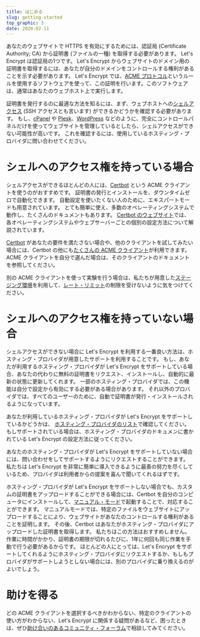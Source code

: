 ```yaml
---
title: はじめる
slug: getting-started
top_graphic: 3
date: 2020-02-11
---
```


あなたのウェブサイトで HTTPS を有効にするためには、認証局 (Certificate Authority; CA) から証明書 (ファイルの一種) を取得する必要があります。 Let's Encrypt は認証局の1つです。 Let's Encrypt からウェブサイトのドメイン用の証明書を取得するには、あなたが自分のドメインをコントロールする権利があることを示す必要があります。 Let's Encrypt では、[ACME プロトコル](https://tools.ietf.org/html/rfc8555)というルールを使用するソフトウェアを使って、この証明を行います。このソフトウェアは、通常はあなたのウェブホスト上で実行します。

証明書を発行するのに最適な方法を知るには、まず、ウェブホストへの[シェルアクセス](https://ja.wikipedia.org/wiki/シェルアカウント) (SSH アクセスとも言います) ができるかどうかを確認する必要があります。 もし、[cPanel](https://cpanel.net/) や [Plesk](https://www.plesk.com/)、[WordPress](https://wordpress.org/) などのように、完全にコントロールパネルだけを使ってウェブサイトを管理しているとしたら、シェルアクセスができない可能性が高いです。 これを確認するには、使用しているホスティング・プロバイダに問い合わせてください。

# シェルへのアクセス権を持っている場合

シェルアクセスができるほとんどの人には、[Certbot](https://certbot.eff.org/ "Certbot") という ACME クライアントを使うのがおすすめです。 証明書の発行とインストールを、ダウンタイムゼロで自動化できます。 自動設定を使いたくない人のために、エキスパートモードも用意されています。 とても簡単に使え、多数のオペレーティングシステムで動作し、たくさんのドキュメントもあります。 [Certbot のウェブサイト](https://certbot.eff.org/ "Certbot")では、各オペレーティングシステムやウェブサーバーごとの個別の設定方法について解説されています。

[Certbot](https://certbot.eff.org/ "Certbot") があなたの要件を満たさない場合や、他のクライアントを試してみたい場合には、Certbot の他にも[たくさんの ACME クライアント](/docs/client-options)が利用できます。  ACME クライアントを自分で選んだ場合は、そのクライアントのドキュメントを参照してください。

別の ACME クライアントを使って実験を行う場合は、私たちが用意した[ステージング環境](/docs/staging-environment)を利用して、[レート・リミット](/docs/rate-limits)の制限を受けないように気をつけてください。

# シェルへのアクセス権を持っていない場合

シェルアクセスができない場合に Let's Encrypt を利用する一番良い方法は、ホスティング・プロバイダが用意したサポートを利用することです。 もし、あなたが利用するホスティング・プロバイダが Let's Encrypt をサポートしている場合、あなたの代わりに無料の証明書をリクエスト、インストールし、自動的に最新の状態に更新してくれます。 一部のホスティング・プロバイダでは、この機能は自分で設定から有効にする必要がある場合があります。 それ以外のプロバイダでは、すべてのユーザーのために、自動で証明書が発行・インストールされるようになっています。

あなたが利用しているホスティング・プロバイダが Let's Encrypt をサポートしているかどうかは、 [ホスティング・プロバイダのリスト](https://community.letsencrypt.org/t/web-hosting-who-support-lets-encrypt/6920)で確認してください。 もしサポートされている場合は、ホスティング・プロバイダのドキュメンに書かれている Let's Encrypt の設定方法に従ってください。

あなたのホスティング・プロバイダが Let's Encrypt をサポートしていない場合には、問い合わせをしてサポートするようにリクエストすることができます。 私たちは Let's Encrypt を非常に簡単に導入できるように最善の努力を尽くしているため、プロバイダは利用者からの提案を喜んで聞いてくれるはずです。

ホスティング・プロバイダが Let's Encrypt をサポートしない場合でも、カスタムの証明書をアップロードすることができる場合には、Certbot を自分のコンピュータにインストールして、[マニュアル・モード](https://certbot.eff.org/docs/using.html#manual)で起動することで、対応することができます。 マニュアルモードでは、特定のファイルをウェブサイトにアップロードすることにより、ウェブサイトがあなたのコントロールする権利があることを証明します。 その後、Certbot はあなたがホスティング・プロバイダにアップロードした証明書を取得します。 私たちはこの方法はおすすめしません。作業に時間がかかり、証明書の期限が切れるたびに、1年に何回も同じ作業を手動で行う必要があるからです。 ほとんどの人にとっては、Let's Encrypt をサポートしてくれるようにホスティング・プロバイダにリクエストするか、もしもプロバイダがサポートしようとしない場合には、別のプロバイダに乗り換えるのがよいでしょう。

# 助けを得る

どの ACME クライアントを選択するべきかわからない、特定のクライアントの使い方がわからない、Let's Encrypt に関係する疑問があるなど、困ったときは、ぜひ[助け合いのあるコミュニティ・フォーラム](https://community.letsencrypt.org/)で相談してみてください。
